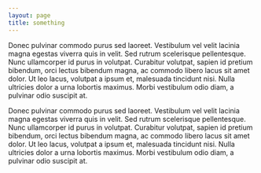 ```yaml
---
layout: page
title: something
---
```


Donec pulvinar commodo purus sed laoreet. Vestibulum vel velit lacinia magna egestas viverra quis in velit. Sed rutrum scelerisque pellentesque. Nunc ullamcorper id purus in volutpat. Curabitur volutpat, sapien id pretium bibendum, orci lectus bibendum magna, ac commodo libero lacus sit amet dolor. Ut leo lacus, volutpat a ipsum et, malesuada tincidunt nisi. Nulla ultricies dolor a urna lobortis maximus. Morbi vestibulum odio diam, a pulvinar odio suscipit at. 


Donec pulvinar commodo purus sed laoreet. Vestibulum vel velit lacinia magna egestas viverra quis in velit. Sed rutrum scelerisque pellentesque. Nunc ullamcorper id purus in volutpat. Curabitur volutpat, sapien id pretium bibendum, orci lectus bibendum magna, ac commodo libero lacus sit amet dolor. Ut leo lacus, volutpat a ipsum et, malesuada tincidunt nisi. Nulla ultricies dolor a urna lobortis maximus. Morbi vestibulum odio diam, a pulvinar odio suscipit at. 
